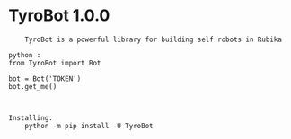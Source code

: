 <h1>TyroBot 1.0.0</h1>

        
        TyroBot is a powerful library for building self robots in Rubika

    python : 
    from TyroBot import Bot
    
    bot = Bot('TOKEN')
    bot.get_me()



    Installing:
        python -m pip install -U TyroBot